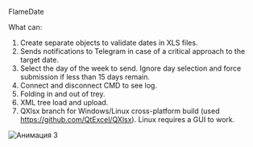 FlameDate

What can:

1) Create separate objects to validate dates in XLS files.
2) Sends notifications to Telegram in case of a critical approach to the target date.
3) Select the day of the week to send. Ignore day selection and force submission if less than 15 days remain.
4) Connect and disconnect CMD to see log.
5) Folding in and out of trey.
6) XML tree load and upload.
7) QXlsx branch for Windows/Linux cross-platform build (used https://github.com/QtExcel/QXlsx). Linux requires a GUI to work.

![Анимация 3](https://github.com/user-attachments/assets/a5b37353-b6ac-4e2d-9522-3b7a9a05bc81)

